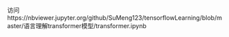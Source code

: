 访问https://nbviewer.jupyter.org/github/SuMeng123/tensorflowLearning/blob/master/语言理解transformer模型/transformer.ipynb
